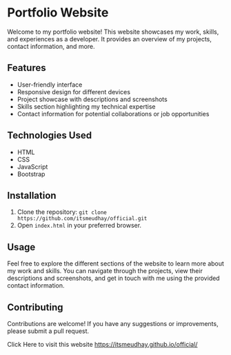 # Portfolio Website

Welcome to my portfolio website! This website showcases my work, skills, and experiences as a developer. It provides an overview of my projects, contact information, and more.

## Features

- User-friendly interface
- Responsive design for different devices
- Project showcase with descriptions and screenshots
- Skills section highlighting my technical expertise
- Contact information for potential collaborations or job opportunities

## Technologies Used

- HTML
- CSS
- JavaScript
- Bootstrap

## Installation

1. Clone the repository: `git clone https://github.com/itsmeudhay/official.git`
2. Open `index.html` in your preferred browser.

## Usage

Feel free to explore the different sections of the website to learn more about my work and skills. You can navigate through the projects, view their descriptions and screenshots, and get in touch with me using the provided contact information.

## Contributing

Contributions are welcome! If you have any suggestions or improvements, please submit a pull request.


Click Here to visit this website https://itsmeudhay.github.io/official/
